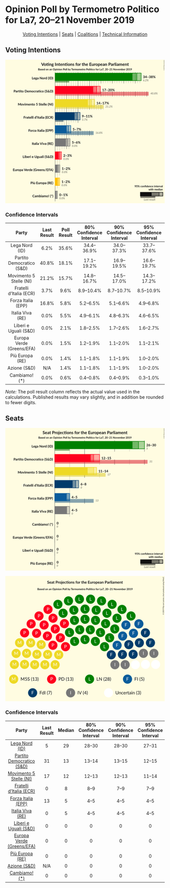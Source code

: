 # Opinion Poll by Termometro Politico for La7, 20–21 November 2019

<p align="center"><a href="#voting-intentions">Voting Intentions</a> | <a href="#seats">Seats</a> | <a href="#coalitions">Coalitions</a> | <a href="#technical-information">Technical Information</a></p>

## Voting Intentions

![Graph with voting intentions not yet produced](2019-11-21-TermometroPolitico.png "Voting Intentions")

### Confidence Intervals

| Party | Last Result | Poll Result | 80% Confidence Interval | 90% Confidence Interval | 95% Confidence Interval | 99% Confidence Interval |
|:-----:|:-----------:|:-----------:|:-----------------------:|:-----------------------:|:-----------------------:|:-----------------------:|
| Lega Nord (ID) | 6.2% | 35.6% | 34.4–36.9% |34.0–37.3% |33.7–37.6% |33.1–38.2% |
| Partito Democratico (S&D) | 40.8% | 18.1% | 17.1–19.2% |16.9–19.5% |16.6–19.7% |16.2–20.2% |
| Movimento 5 Stelle (NI) | 21.2% | 15.7% | 14.8–16.7% |14.5–17.0% |14.3–17.2% |13.9–17.7% |
| Fratelli d’Italia (ECR) | 3.7% | 9.6% | 8.9–10.4% |8.7–10.7% |8.5–10.9% |8.2–11.3% |
| Forza Italia (EPP) | 16.8% | 5.8% | 5.2–6.5% |5.1–6.6% |4.9–6.8% |4.7–7.1% |
| Italia Viva (RE) | 0.0% | 5.5% | 4.9–6.1% |4.8–6.3% |4.6–6.5% |4.4–6.8% |
| Liberi e Uguali (S&D) | 0.0% | 2.1% | 1.8–2.5% |1.7–2.6% |1.6–2.7% |1.4–3.0% |
| Europa Verde (Greens/EFA) | 0.0% | 1.5% | 1.2–1.9% |1.1–2.0% |1.1–2.1% |1.0–2.3% |
| Più Europa (RE) | 0.0% | 1.4% | 1.1–1.8% |1.1–1.9% |1.0–2.0% |0.9–2.2% |
| Azione (S&D) | N/A | 1.4% | 1.1–1.8% |1.1–1.9% |1.0–2.0% |0.9–2.2% |
| Cambiamo! (*) | 0.0% | 0.6% | 0.4–0.8% |0.4–0.9% |0.3–1.0% |0.3–1.1% |

*Note:* The poll result column reflects the actual value used in the calculations. Published results may vary slightly, and in addition be rounded to fewer digits.

## Seats

![Graph with seats not yet produced](2019-11-21-TermometroPolitico-seats.png "Seats")

![Graph with seating plan not yet produced](2019-11-21-TermometroPolitico-seating-plan.png "Seating Plan")

### Confidence Intervals

| Party | Last Result | Median | 80% Confidence Interval | 90% Confidence Interval | 95% Confidence Interval | 99% Confidence Interval |
|:-----:|:-----------:|:------:|:-----------------------:|:-----------------------:|:-----------------------:|:-----------------------:|
| <a href="#lega-nord-(id)">Lega Nord (ID)</a> | 5 | 29 | 28–30 |28–30 |27–31 |27–31 |
| <a href="#partito-democratico-(s&d)">Partito Democratico (S&D)</a> | 31 | 13 | 13–14 |13–15 |12–15 |12–15 |
| <a href="#movimento-5-stelle-(ni)">Movimento 5 Stelle (NI)</a> | 17 | 12 | 12–13 |12–13 |11–14 |11–14 |
| <a href="#fratelli-d’italia-(ecr)">Fratelli d’Italia (ECR)</a> | 0 | 8 | 8–9 |7–9 |7–9 |7–9 |
| <a href="#forza-italia-(epp)">Forza Italia (EPP)</a> | 13 | 5 | 4–5 |4–5 |4–5 |4–6 |
| <a href="#italia-viva-(re)">Italia Viva (RE)</a> | 0 | 5 | 4–5 |4–5 |4–5 |4–5 |
| <a href="#liberi-e-uguali-(s&d)">Liberi e Uguali (S&D)</a> | 0 | 0 | 0 |0 |0 |0 |
| <a href="#europa-verde-(greens/efa)">Europa Verde (Greens/EFA)</a> | 0 | 0 | 0 |0 |0 |0 |
| <a href="#più-europa-(re)">Più Europa (RE)</a> | 0 | 0 | 0 |0 |0 |0 |
| <a href="#azione-(s&d)">Azione (S&D)</a> | N/A | 0 | 0 |0 |0 |0 |
| <a href="#cambiamo!-(*)">Cambiamo! (*)</a> | 0 | 0 | 0 |0 |0 |0 |

